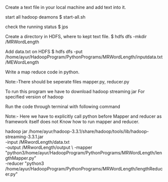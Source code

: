 Create a text file in your local machine and add text into it.

start all hadoop deamons
$ start-all.sh

check the running status
$ jps

Create a directory in HDFS, where to kept text file.
$ hdfs dfs -mkdir /MRWordLength

Add data.txt on HDFS
$ hdfs dfs -put /home/ayur/HadoopProgram/PythonPrograms/MRWordLength/inputdata.txt /MEWordLength

Write a map reduce code in python.

Note:-There should be seperate files mapper.py, reducer.py

To run this program we have to download hadoop streaming jar For specified version of hadoop

Run the code through terminal with following command

Note:- Here we have to explicitly call python before Mapper and reducer as framework itself does not Know how to run mapper and reducer.

hadoop jar /home/ayur/hadoop-3.3.1/share/hadoop/tools/lib/hadoop-streaming-3.3.1.jar \
-input /MRwordLength/data.txt \
-output /MRwordLength/output \ 
-mapper "python3/home/ayur/HadoopProgram/PythonPrograms/MRWordLength/lengthMapper.py” \
-reducer "python3 /home/ayur/HadoopProgram/PythonPrograms/MRWordLength/lengthReducer.py"

